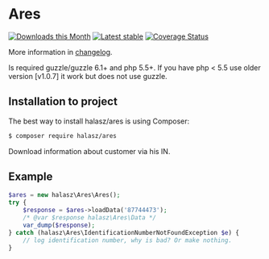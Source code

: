 Ares
====

[![Downloads this Month](https://img.shields.io/packagist/dm/halasz/ares.svg)](https://packagist.org/packages/halasz/ares)
[![Latest stable](https://img.shields.io/packagist/v/halasz/ares.svg)](https://packagist.org/packages/halasz/ares)
[![Coverage Status](https://coveralls.io/repos/github/halasz/ares/badge.svg?branch=master)](https://coveralls.io/github/halasz/ares?branch=master)

More information in [changelog](changelog.md).

Is required guzzle/guzzle 6.1+ and php 5.5+. If you have php < 5.5 use older version [v1.0.7] it work but does not use guzzle.

Installation to project
-----------------------
The best way to install halasz/ares is using Composer:
```sh
$ composer require halasz/ares
```


Download information about customer via his IN.

Example
-------
```php
$ares = new halasz\Ares\Ares();
try {
    $response = $ares->loadData('87744473');
    /* @var $response halasz\Ares\Data */
    var_dump($response);
} catch (halasz\Ares\IdentificationNumberNotFoundException $e) {
    // log identification number, why is bad? Or make nothing.
}
```

